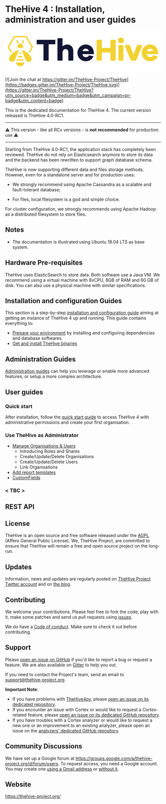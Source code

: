 # TheHive 4 : Installation, administration and user guides

![](files/thehive-logo.png)

[![Join the chat at https://gitter.im/TheHive-Project/TheHive](https://badges.gitter.im/TheHive-Project/TheHive.svg)](https://gitter.im/TheHive-Project/TheHive?utm_source=badge&utm_medium=badge&utm_campaign=pr-badge&utm_content=badge)

This is the dedicated documentation for TheHive 4. The current version released is TheHive 4.0-RC1. 



---

⚠️ This version - like all RCx versions - is **not recommended** for production use ⚠️

---



Starting from TheHive 4.0-RC1, the application stack has completely been reviewed. TheHive do not rely on Elasticsearch anymore to store its data and the backend has been rewritten to support graph database schema.

TheHive is now supporting different data and files storage methods. However, even for a standalone server and for production uses:

- We strongly recommend using Apache Cassandra as a scalable and fault-tolerant database;

- For files, local filesystem is a god and simple choice.

For cluster configuration, we strongly recommends using Apache Hadoop as a distributed filesystem to store files.


## Notes

- The documentation is illustrated using Ubuntu 18.04 LTS as base system. 

## Hardware Pre-requisites

TheHive uses ElasticSearch to store data. Both software use a Java VM. We recommend using a virtual machine with 8vCPU, 8GB of RAM and 60 GB of disk. You can also use a physical machine with similar specifications.

## Installation and configuration Guides

This section is a step-by-step [installation and configuration guide](Installation/README.md) aiming at getting an instance of TheHive 4 up and running. This guide contains everything to:

- [Prepare your environment](Installation/README.md#java_virtual_machine) by installing and configuring dependencies and database softwares
- [Get and install TheHive binaries](Installation/Packages_and_binaries.md)


## Administration Guides

[Administration guides](Administration/README.md) can help you leverage or enable more advanced features, or setup a more complex architecture. 

## User guides

### Quick start

After installation, follow the [quick start guide](User/Quick-start.md) to access TheHive 4 with administrative permissions and create your first organisation. 

### Use TheHive as Administrator

- [Manage Organisations & Users](User/manage_orgs_users.md)
	- Introducing Roles and Shares
	- Create/Update/Delete Organisations
	- Create/Update/Delete Users
	- Link Organisations
- [Add report templates](User/Report_templates.md)
- [CustomFields](User/CustomFields.md)

### < TBC > 




## REST API


## License
TheHive is an open source and free software released under the [AGPL](https://github.com/TheHive-Project/TheHive/blob/master/LICENSE) (Affero General Public License). We, TheHive Project, are committed to ensure that TheHive will remain a free and open source project on the long-run.

## Updates
Information, news and updates are regularly posted on [TheHive Project Twitter account](https://twitter.com/thehive_project) and on [the blog](https://blog.thehive-project.org/).

## Contributing
We welcome your contributions. Please feel free to fork the code, play with it, make some patches and send us pull requests using [issues](https://github.com/TheHive-Project/TheHive/issues).

We do have a [Code of conduct](code_of_conduct.md). Make sure to check it out before contributing.

## Support
Please [open an issue on GitHub](https://github.com/TheHive-Project/TheHive/issues) if you'd like to report a bug or request a feature. We are also available on [Gitter](https://gitter.im/TheHive-Project/TheHive) to help you out.

If you need to contact the Project's team, send an email to <support@thehive-project.org>.

**Important Note**:

- If you have problems with [TheHive4py](https://github.com/TheHive-Project/TheHive4py), please [open an issue on its dedicated repository](https://github.com/TheHive-Project/TheHive4py/issues/new).
- If you encounter an issue with Cortex or would like to request a Cortex-related feature, please [open an issue on its dedicated GitHub repository](https://github.com/TheHive-Project/Cortex/issues/new).
- If you have troubles with a Cortex analyzer or would like to request a new one or an improvement to an existing analyzer, please open an issue on the [analyzers' dedicated GitHub repository](https://github.com/TheHive-Project/cortex-analyzers/issues/new).

## Community Discussions
We have set up a Google forum at <https://groups.google.com/a/thehive-project.org/d/forum/users>. To request access, you need a Google account. You may create one [using a Gmail address](https://accounts.google.com/SignUp?hl=en) or [without it](https://accounts.google.com/SignUpWithoutGmail?hl=en).

## Website
<https://thehive-project.org/>

